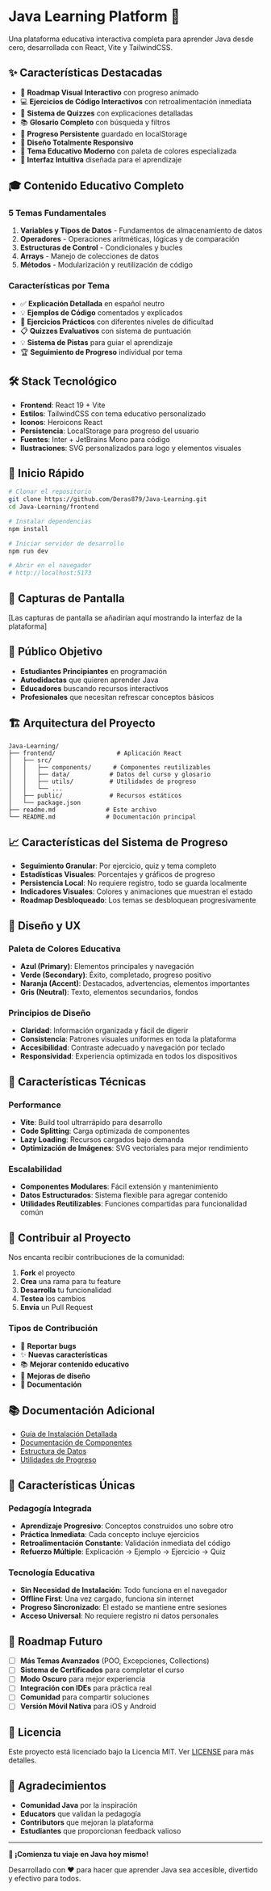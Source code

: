 # Java Learning Platform 🚀

Una plataforma educativa interactiva completa para aprender Java desde cero, desarrollada con React, Vite y TailwindCSS.

## ✨ Características Destacadas

- 🎯 **Roadmap Visual Interactivo** con progreso animado
- 💻 **Ejercicios de Código Interactivos** con retroalimentación inmediata
- 📝 **Sistema de Quizzes** con explicaciones detalladas
- 📚 **Glosario Completo** con búsqueda y filtros
- 💾 **Progreso Persistente** guardado en localStorage
- 📱 **Diseño Totalmente Responsivo**
- 🎨 **Tema Educativo Moderno** con paleta de colores especializada
- 🌟 **Interfaz Intuitiva** diseñada para el aprendizaje

## 🎓 Contenido Educativo Completo

### 5 Temas Fundamentales
1. **Variables y Tipos de Datos** - Fundamentos de almacenamiento de datos
2. **Operadores** - Operaciones aritméticas, lógicas y de comparación
3. **Estructuras de Control** - Condicionales y bucles
4. **Arrays** - Manejo de colecciones de datos
5. **Métodos** - Modularización y reutilización de código

### Características por Tema
- ✅ **Explicación Detallada** en español neutro
- 💡 **Ejemplos de Código** comentados y explicados
- 🎯 **Ejercicios Prácticos** con diferentes niveles de dificultad
- 📋 **Quizzes Evaluativos** con sistema de puntuación
- 💡 **Sistema de Pistas** para guiar el aprendizaje
- 🏆 **Seguimiento de Progreso** individual por tema

## 🛠️ Stack Tecnológico

- **Frontend**: React 19 + Vite
- **Estilos**: TailwindCSS con tema educativo personalizado
- **Iconos**: Heroicons React
- **Persistencia**: LocalStorage para progreso del usuario
- **Fuentes**: Inter + JetBrains Mono para código
- **Ilustraciones**: SVG personalizados para logo y elementos visuales

## 🚀 Inicio Rápido

```bash
# Clonar el repositorio
git clone https://github.com/Deras879/Java-Learning.git
cd Java-Learning/frontend

# Instalar dependencias
npm install

# Iniciar servidor de desarrollo
npm run dev

# Abrir en el navegador
# http://localhost:5173
```

## 📱 Capturas de Pantalla

[Las capturas de pantalla se añadirían aquí mostrando la interfaz de la plataforma]

## 🎯 Público Objetivo

- **Estudiantes Principiantes** en programación
- **Autodidactas** que quieren aprender Java
- **Educadores** buscando recursos interactivos
- **Profesionales** que necesitan refrescar conceptos básicos

## 🏗️ Arquitectura del Proyecto

```
Java-Learning/
├── frontend/                 # Aplicación React
│   ├── src/
│   │   ├── components/      # Componentes reutilizables
│   │   ├── data/           # Datos del curso y glosario
│   │   ├── utils/          # Utilidades de progreso
│   │   └── ...
│   ├── public/             # Recursos estáticos
│   └── package.json
├── readme.md              # Este archivo
└── README.md              # Documentación principal
```

## 📈 Características del Sistema de Progreso

- **Seguimiento Granular**: Por ejercicio, quiz y tema completo
- **Estadísticas Visuales**: Porcentajes y gráficos de progreso
- **Persistencia Local**: No requiere registro, todo se guarda localmente
- **Indicadores Visuales**: Colores y animaciones que muestran el estado
- **Roadmap Desbloqueado**: Los temas se desbloquean progresivamente

## 🎨 Diseño y UX

### Paleta de Colores Educativa
- **Azul (Primary)**: Elementos principales y navegación
- **Verde (Secondary)**: Éxito, completado, progreso positivo
- **Naranja (Accent)**: Destacados, advertencias, elementos importantes
- **Gris (Neutral)**: Texto, elementos secundarios, fondos

### Principios de Diseño
- **Claridad**: Información organizada y fácil de digerir
- **Consistencia**: Patrones visuales uniformes en toda la plataforma
- **Accesibilidad**: Contraste adecuado y navegación por teclado
- **Responsividad**: Experiencia optimizada en todos los dispositivos

## 🔧 Características Técnicas

### Performance
- **Vite**: Build tool ultrarrápido para desarrollo
- **Code Splitting**: Carga optimizada de componentes
- **Lazy Loading**: Recursos cargados bajo demanda
- **Optimización de Imágenes**: SVG vectoriales para mejor rendimiento

### Escalabilidad
- **Componentes Modulares**: Fácil extensión y mantenimiento
- **Datos Estructurados**: Sistema flexible para agregar contenido
- **Utilidades Reutilizables**: Funciones compartidas para funcionalidad común

## 🤝 Contribuir al Proyecto

Nos encanta recibir contribuciones de la comunidad:

1. **Fork** el proyecto
2. **Crea** una rama para tu feature
3. **Desarrolla** tu funcionalidad
4. **Testea** los cambios
5. **Envía** un Pull Request

### Tipos de Contribución
- 🐛 **Reportar bugs**
- ✨ **Nuevas características**
- 📚 **Mejorar contenido educativo**
- 🎨 **Mejoras de diseño**
- 📖 **Documentación**

## 📚 Documentación Adicional

- [Guía de Instalación Detallada](./frontend/README.md)
- [Documentación de Componentes](./frontend/src/components/)
- [Estructura de Datos](./frontend/src/data/)
- [Utilidades de Progreso](./frontend/src/utils/)

## 🌟 Características Únicas

### Pedagogía Integrada
- **Aprendizaje Progresivo**: Conceptos construidos uno sobre otro
- **Práctica Inmediata**: Cada concepto incluye ejercicios
- **Retroalimentación Constante**: Validación inmediata del código
- **Refuerzo Múltiple**: Explicación → Ejemplo → Ejercicio → Quiz

### Tecnología Educativa
- **Sin Necesidad de Instalación**: Todo funciona en el navegador
- **Offline First**: Una vez cargado, funciona sin internet
- **Progreso Sincronizado**: El estado se mantiene entre sesiones
- **Acceso Universal**: No requiere registro ni datos personales

## 🎯 Roadmap Futuro

- [ ] **Más Temas Avanzados** (POO, Excepciones, Collections)
- [ ] **Sistema de Certificados** para completar el curso
- [ ] **Modo Oscuro** para mejor experiencia
- [ ] **Integración con IDEs** para práctica real
- [ ] **Comunidad** para compartir soluciones
- [ ] **Versión Móvil Nativa** para iOS y Android

## 📄 Licencia

Este proyecto está licenciado bajo la Licencia MIT. Ver [LICENSE](LICENSE) para más detalles.

## 🙏 Agradecimientos

- **Comunidad Java** por la inspiración
- **Educators** que validan la pedagogía
- **Contributors** que mejoran la plataforma
- **Estudiantes** que proporcionan feedback valioso

---

**🚀 ¡Comienza tu viaje en Java hoy mismo!**

Desarrollado con ❤️ para hacer que aprender Java sea accesible, divertido y efectivo para todos.
